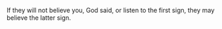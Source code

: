 If they will not believe you, God said, or listen to the first sign, they may believe the latter sign.
